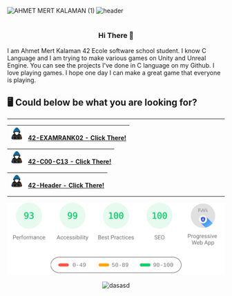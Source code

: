 
![AHMET MERT KALAMAN (1)](https://github.com/ahkalama/ahkalama/assets/116187665/4719b9c4-1919-46cc-aeb8-cf997a29e4ad)
![header](https://capsule-render.vercel.app/api?type=slice&color=gray&height=200&section=header&text=HiThere🐥&fontSize=90)
# <h3 align="center">Hi There 🐥</h3>

I am Ahmet Mert Kalaman 42 Ecole software school student. I know C Language and I am trying to make various games on Unity and Unreal Engine. You can see the projects I've done in C language on my Github. I love playing games. I hope one day I can make a great game that everyone is playing.


## 🖥️ Could below be what you are looking for?
****************************
| <picture><img src = "https://github.com/0xAbdulKhalid/0xAbdulKhalid/raw/main/assets/mdImages/about_me.gif" width = 30px></picture>  &nbsp; [42-EXAMRANK02 - Click There!](https://github.com/ahkalama/42-EXAMRANK02)       | 
|-----------------------------------------| 

| <picture><img src = "https://github.com/0xAbdulKhalid/0xAbdulKhalid/raw/main/assets/mdImages/about_me.gif" width = 30px></picture>  &nbsp; [42-C00-C13 - Click There!](https://github.com/ahkalama/42-Piscine-C00-C13)       | 
|-----------------------------------------| 

| <picture><img src = "https://github.com/0xAbdulKhalid/0xAbdulKhalid/raw/main/assets/mdImages/about_me.gif" width = 30px></picture>  &nbsp; [42-Header - Click There!](https://github.com/ahkalama/42-HEADER)       | 
|-----------------------------------------| 
****************************

![](https://raw.githubusercontent.com/VishwaGauravIn/Images/f13849bc9989d66c67085313dd606ea978eff0f8/psi-gprm.svg)


<p align="center"> <img src="https://komarev.com/ghpvc/?username=dasasd&label=Profile%20views&color=000000&style=flat" alt="dasasd" /> </p>
